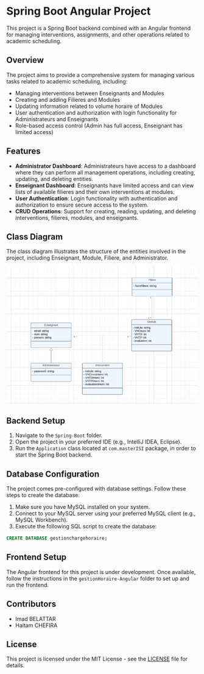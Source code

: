 # Spring Boot Angular Project

This project is a Spring Boot backend combined with an Angular frontend for managing interventions, assignments, and other operations related to academic scheduling.

## Overview

The project aims to provide a comprehensive system for managing various tasks related to academic scheduling, including:

- Managing interventions between Enseignants and Modules
- Creating and adding Filieres and Modules
- Updating information related to volume horaire of Modules
- User authentication and authorization with login functionality for Administrateurs and Enseignants
- Role-based access control (Admin has full access, Enseignant has limited access)

## Features

- **Administrator Dashboard**: Administrateurs have access to a dashboard where they can perform all management operations, including creating, updating, and deleting entities.
- **Enseignant Dashboard**: Enseignants have limited access and can view lists of available filieres and their own interventions at modules.
- **User Authentication**: Login functionality with authentication and authorization to ensure secure access to the system.
- **CRUD Operations**: Support for creating, reading, updating, and deleting interventions, filieres, modules, and enseignants.

## Class Diagram

The class diagram illustrates the structure of the entities involved in the project, including Enseignant, Module, Filiere, and Administrator.

![Class Diagram](images/Class%20diagram.png)

## Backend Setup

1. Navigate to the `Spring-Boot` folder.
2. Open the project in your preferred IDE (e.g., IntelliJ IDEA, Eclipse).
3. Run the `Application` class located at `com.masterISI` package, in order to start the Spring Boot backend.

## Database Configuration

The project comes pre-configured with database settings. Follow these steps to create the database:

1. Make sure you have MySQL installed on your system.
2. Connect to your MySQL server using your preferred MySQL client (e.g., MySQL Workbench).
3. Execute the following SQL script to create the database:

```sql
CREATE DATABASE gestionchargehoraire;
```

## Frontend Setup

The Angular frontend for this project is under development. Once available, follow the instructions in the `gestionHoraire-Angular` folder to set up and run the frontend.

## Contributors

- Imad BELATTAR
- Haitam CHEFIRA

## License

This project is licensed under the MIT License - see the [LICENSE](LICENSE) file for details.


